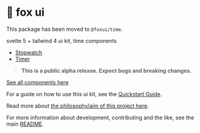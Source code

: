 # 🦊 fox ui

This package has been moved to `@foxui/time`.

svelte 5 + tailwind 4 ui kit, time components

- [Stopwatch](https://flo-bit.dev/ui-kit/components/time/stopwatch)
- [Timer](https://flo-bit.dev/ui-kit/components/time/timer)

> **This is a public alpha release. Expect bugs and breaking changes.**

[See all components here](https://flo-bit.dev/ui-kit)

For a guide on how to use this ui kit, see the [Quickstart Guide](https://flo-bit.dev/ui-kit/docs/quick-start).

Read more about [the philosophy/aim of this project here](https://flo-bit.dev/ui-kit/docs/philosophy).

For more information about development, contributing and the like, see the main [README](https://github.com/flo-bit/ui-kit/blob/main/README.md).